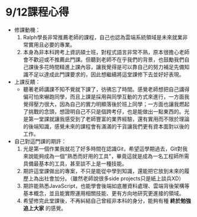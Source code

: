 # 9/12課程心得
- 修課動機：
    1. Ralph學長非常推薦老師的課程，自己也認為雲端系統領域是未來就業非常實用且必要的專業。
    2. 本身為非本科跨考上資訊碩士班，對程式語言非常不熟，原本很擔心老師會不歡迎或不推薦此門課。但聽到老師不在乎我們的背景，也鼓勵我們自己課後多花時間精進上課內容，讓我覺得是可以靠自己的努力補足先備知識不足以達成此門課要求的，因此想繼續將這堂課修下去並好好表現。
- 上課反饋：
    - 聽著老師講課不知不覺就下課了，彷彿忘了時間。感覺老師想把自己講得偏可怕來嚇跑同學，而且上課是採用與同學互動的方式來進行，一方面我覺得壓力很大，因為自己的實力明顯落後於班上同學；一方面也讓我燃起了挑戰的念頭，想證明自己不只是個跨考仔，也是能做出一點東西的。光是第一堂課就讓我感受到了老師豐富的業界經驗，還有實用而不限於理論的後端知識，感覺未來的課程會有滿滿的干貨讓我們更有資本面對以後的工作。
- 自己對這門課的期許：
    1. 光是第一個作業我就花了好多時間在認識Git，希望這學期過去，Git對我來說能夠成為一個"熟悉而好用的工具"，畢竟這就是成為一名工程師所需具備最基本的工具，甚至談不上是一種技能。
    2. 期許這堂課做出的專案，不只是能從中學到知識，還能把它放到未來的履歷上為出社會加分。（雖然老師說很多side projects只是紙上談兵XD）
    3. 期許能熟悉JavaScript，也能學會後端如底層資料處理、雲端背後架構等基本概念，並且能實際運用相關技能、更有方向地研究更進接的領域。
    4. 希望修完此堂課後，不再糾結自己曾經非本科的身分，能夠有種 __終於勉強追上大家__ 的感覺。